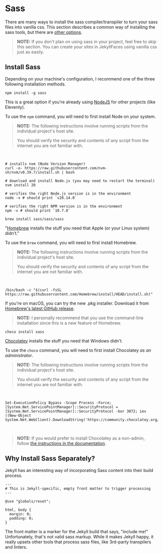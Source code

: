 # Sass

There are many ways to install the sass compiler/transpiler to turn your sass files into vanilla css. This section describes a common way of installing the sass tools, but there are [other options](https://sass-lang.com/install/).

> **NOTE:** If you don't plan on using sass in your project, feel free to skip this section. You can create your sites in JekyllFaces using vanilla css just as easily.

## Install Sass

Depending on your machine's configuration, I recommend one of the three following installation methods.

<tabs>
<tab title="Cross-Platform (Node)">

```Text
npm install -g sass
```

This is a great option if you're already using [NodeJS](https://nodejs.org/) for other projects (like Eleventy).

To use the `npm` command, you will need to first install Node on your system.

> **NOTE:** The following instructions involve running scripts from the individual project's host site.
>
> You should verify the security and contents of any script from the internet you are not familiar with.

<br />

```Text
# installs nvm (Node Version Manager)
curl -o- https://raw.githubusercontent.com/nvm-sh/nvm/v0.39.7/install.sh | bash

# download and install Node.js (you may need to restart the terminal)
nvm install 20

# verifies the right Node.js version is in the environment
node -v # should print `v20.14.0`

# verifies the right NPM version is in the environment
npm -v # should print `10.7.0`
```

</tab>
<tab title="MacOS and Linux (Homebrew)">

```Text
brew install sass/sass/sass
```

"[Homebrew](https://brew.sh/) installs the stuff you need that Apple (or your Linux system) didn’t."

To use  the `brew` command, you will need to first install Homebrew.

<tabs>
<tab title="Command Line">

> **NOTE:** The following instructions involve running scripts from the individual project's host site.
>
> You should verify the security and contents of any script from the internet you are not familiar with.

<br />

```Text
/bin/bash -c "$(curl -fsSL https://raw.githubusercontent.com/Homebrew/install/HEAD/install.sh)"
```

</tab>
<tab title="MacOS Installer">

If you're on macOS, you can try the new .pkg installer. Download it from [Homebrew's latest GitHub release](https://github.com/Homebrew/brew/releases/latest).

> **NOTE:** I personally recommend that you use the command-line installation since this is a new feature of Homebrew.

</tab>
</tabs>

</tab>
<tab title="Windows (Chocolatey)">

```Text
choco install sass
```

[Chocolatey](https://chocolatey.org/) installs the stuff you need that Windows didn’t.

To use the `choco` command, you will need to first install Chocolatey _as an administrator_.

> **NOTE:** The following instructions involve running scripts from the individual project's host site.
>
> You should verify the security and contents of any script from the internet you are not familiar with.

<br />

```Text
Set-ExecutionPolicy Bypass -Scope Process -Force; [System.Net.ServicePointManager]::SecurityProtocol = [System.Net.ServicePointManager]::SecurityProtocol -bor 3072; iex ((New-Object System.Net.WebClient).DownloadString('https://community.chocolatey.org/install.ps1'))
```

<br />

> **NOTE:** If you would prefer to install Chocolatey as a non-admin, follow [the instructions in the documentation](https://docs.chocolatey.org/en-us/choco/setup#non-administrative-install).

</tab>
</tabs>



## Why Install Sass Separately?

Jekyll has an interesting way of incorporating Sass content into their build process. 

```Text
---
# This is Jekyll-specific, empty front matter to trigger processing
---

@use "globals/reset";

html, body {
  margin: 0;
  padding: 0;
}
```

The front matter is a marker for the Jekyll build that says, "include me!" Unfortunately, that's not valid sass markup. While it makes Jekyll happy, it really upsets other tools that process sass files, like 3rd-party transpilers and linters.
